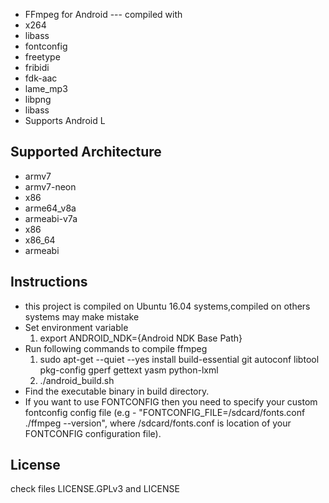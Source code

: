 * FFmpeg for Android
--- compiled with
* x264
* libass
* fontconfig 
* freetype 
* fribidi
* fdk-aac
* lame_mp3
* libpng
* libass
* Supports Android L

Supported Architecture
----
* armv7
* armv7-neon
* x86
* arme64_v8a
* armeabi-v7a
* x86
* x86_64
* armeabi

Instructions
----
* this project is compiled on Ubuntu 16.04 systems,compiled on others systems may make mistake
* Set environment variable
  1. export ANDROID_NDK={Android NDK Base Path}
* Run following commands to compile ffmpeg
  1. sudo apt-get --quiet --yes install build-essential git autoconf libtool pkg-config gperf gettext yasm python-lxml
  2. ./android_build.sh
* Find the executable binary in build directory.
* If you want to use FONTCONFIG then you need to specify your custom fontconfig config file (e.g - "FONTCONFIG_FILE=/sdcard/fonts.conf ./ffmpeg --version", where /sdcard/fonts.conf is location of your FONTCONFIG configuration file).

License
----
check files LICENSE.GPLv3 and LICENSE

